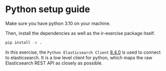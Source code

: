 # Python setup guide

Make sure you have python 3.10 on your machine.

Then, install the dependencies as well as the ir-exercise package itself.

```bash
pip install -e .
```

In this exercise, the `Python Elasticsearch Client` [8.4.0](https://elasticsearch-py.readthedocs.io/en/v8.4.0/) is used to connect to elasticsearch. It is a low level client for python, which maps the raw Elasticsearch REST API as closely as possible.
